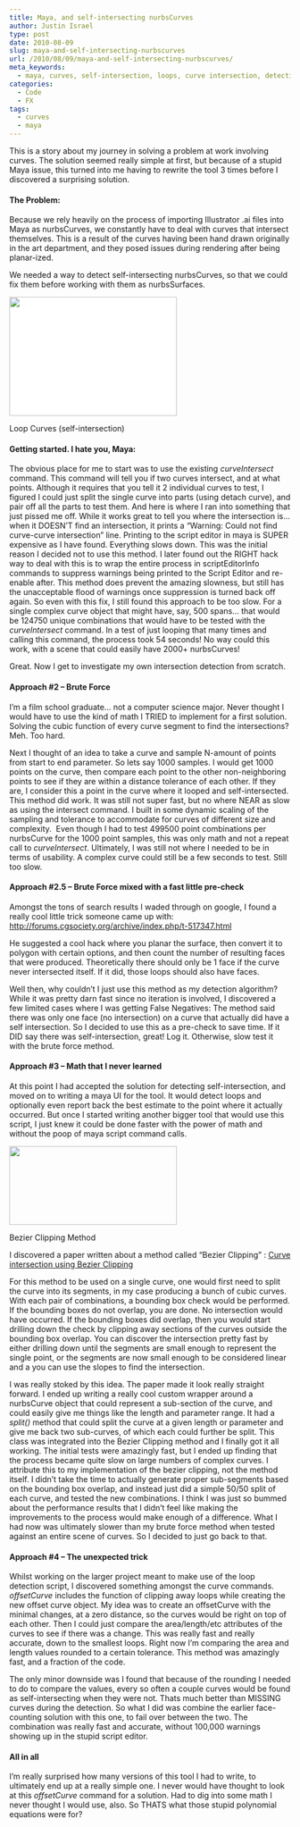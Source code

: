 ```yaml
---
title: Maya, and self-intersecting nurbsCurves
author: Justin Israel
type: post
date: 2010-08-09
slug: maya-and-self-intersecting-nurbscurves
url: /2010/08/09/maya-and-self-intersecting-nurbscurves/
meta_keywords:
  - maya, curves, self-intersection, loops, curve intersection, detection, bezier clipping, nurbs curve
categories:
  - Code
  - FX
tags:
  - curves
  - maya
---
```

This is a story about my journey in solving a problem at work involving curves. The solution seemed really simple at first, but because of a stupid Maya issue, this turned into me having to rewrite the tool 3 times before I discovered a surprising solution.

#### The Problem:

Because we rely heavily on the process of importing Illustrator .ai files into Maya as nurbsCurves, we constantly have to deal with curves that intersect themselves. This is a result of the curves having been hand drawn originally in the art department, and they posed issues during rendering after being planar-ized.

We needed a way to detect self-intersecting nurbsCurves, so that we could fix them before working with them as nurbsSurfaces.

<div id="attachment_169" style="width: 310px" class="wp-caption alignleft">
  <a href="/uploads/2010/08/curvesExample.png" rel="lightbox[163]"><img class="size-medium wp-image-169  " style="background-color: white;" title="nurbsCurve Example" src="/uploads/2010/08/curvesExample-300x213.png" alt="" width="300" height="213" /></a>
  
  <p class="wp-caption-text">
    Loop Curves (self-intersection)
  </p>
</div>

#### Getting started. I hate you, Maya:

The obvious place for me to start was to use the existing _curveIntersect_ command. This command will tell you if two curves intersect, and at what points. Although it requires that you tell it 2 individual curves to test, I figured I could just split the single curve into parts (using detach curve), and pair off all the parts to test them. And here is where I ran into something that just pissed me off. While it works great to tell you where the intersection is&#8230; when it DOESN&#8217;T find an intersection, it prints a &#8220;Warning: Could not find curve-curve intersection&#8221; line. Printing to the script editor in maya is SUPER expensive as I have found. Everything slows down. This was the initial reason I decided not to use this method. I later found out the RIGHT hack way to deal with this is to wrap the entire process in scriptEditorInfo commands to suppress warnings being printed to the Script Editor and re-enable after. This method does prevent the amazing slowness, but still has the unacceptable flood of warnings once suppression is turned back off again. So even with this fix, I still found this approach to be too slow. For a single complex curve object that might have, say, 500 spans&#8230; that would be 124750 unique combinations that would have to be tested with the _curveIntersect_ command. In a test of just looping that many times and calling this command, the process took 54 seconds! No way could this work, with a scene that could easily have 2000+ nurbsCurves!

Great. Now I get to investigate my own intersection detection from scratch.

#### <span style="font-weight: normal;"><strong>Approach #2 &#8211; Brute Force</strong></span>

I&#8217;m a film school graduate&#8230; not a computer science major. Never thought I would have to use the kind of math I TRIED to implement for a first solution. Solving the cubic function of every curve segment to find the intersections? Meh. Too hard.

Next I thought of an idea to take a curve and sample N-amount of points from start to end parameter. So lets say 1000 samples. I would get 1000 points on the curve, then compare each point to the other non-neighboring points to see if they are within a distance tolerance of each other. If they are, I consider this a point in the curve where it looped and self-intersected. This method did work. It was still not super fast, but no where NEAR as slow as using the intersect command. I built in some dynamic scaling of the sampling and tolerance to accommodate for curves of different size and complexity.  Even though I had to test 499500 point combinations per nurbsCurve for the 1000 point samples, this was only math and not a repeat call to _curveIntersect_. Ultimately, I was still not where I needed to be in terms of usability. A complex curve could still be a few seconds to test. Still too slow.

#### **Approach #2.5 &#8211; Brute Force mixed with a fast little pre-check**

Amongst the tons of search results I waded through on google, I found a really cool little trick someone came up with: <http://forums.cgsociety.org/archive/index.php/t-517347.html>

He suggested a cool hack where you planar the surface, then convert it to polygon with certain options, and then count the number of resulting faces that were produced. Theoretically there should only be 1 face if the curve never intersected itself. If it did, those loops should also have faces.

Well then, why couldn&#8217;t I just use this method as my detection algorithm? While it was pretty darn fast since no iteration is involved, I discovered a few limited cases where I was getting False Negatives: The method said there was only one face (no intersection) on a curve that actually did have a self intersection. So I decided to use this as a pre-check to save time. If it DID say there was self-intersection, great! Log it. Otherwise, slow test it with the brute force method.

#### Approach #3 &#8211; Math that I never learned

At this point I had accepted the solution for detecting self-intersection, and moved on to writing a maya UI for the tool. It would detect loops and optionally even report back the best estimate to the point where it actually occurred. But once I started writing another bigger tool that would use this script, I just knew it could be done faster with the power of math and without the poop of maya script command calls.

<div id="attachment_170" style="width: 310px" class="wp-caption alignleft">
  <a href="http://www.tsplines.com/technology/edu/CurveIntersection.pdf"><img class="size-medium wp-image-170" title="Bezier Clipping" src="/uploads/2010/08/clipping-300x141.png" alt="" width="300" height="141" /></a>
  
  <p class="wp-caption-text">
    Bezier Clipping Method
  </p>
</div>

I discovered a paper written about a method called &#8220;Bezier Clipping&#8221; : [Curve intersection using Bezier Clipping](http://www.tsplines.com/technology/edu/CurveIntersection.pdf)

For this method to be used on a single curve, one would first need to split the curve into its segments, in my case producing a bunch of cubic curves. With each pair of combinations, a bounding box check would be performed. If the bounding boxes do not overlap, you are done. No intersection would have occurred. If the bounding boxes did overlap, then you would start drilling down the check by clipping away sections of the curves outside the bounding box overlap. You can discover the intersection pretty fast by either drilling down until the segments are small enough to represent the single point, or the segments are now small enough to be considered linear and a you can use the slopes to find the intersection.

I was really stoked by this idea. The paper made it look really straight forward. I ended up writing a really cool custom wrapper around a nurbsCurve object that could represent a sub-section of the curve, and could easily give me things like the length and parameter range. It had a _split()_ method that could split the curve at a given length or parameter and give me back two sub-curves, of which each could further be split. This class was integrated into the Bezier Clipping method and I finally got it all working. The initial tests were amazingly fast, but I ended up finding that the process became quite slow on large numbers of complex curves. I attribute this to my implementation of the bezier clipping, not the method itself. I didn&#8217;t take the time to actually generate proper sub-segments based on the bounding box overlap, and instead just did a simple 50/50 split of each curve, and tested the new combinations. I think I was just so bummed about the performance results that I didn&#8217;t feel like making the improvements to the process would make enough of a difference. What I had now was ultimately slower than my brute force method when tested against an entire scene of curves. So I decided to just go back to that.

#### Approach #4 &#8211; The unexpected trick

Whilst working on the larger project meant to make use of the loop detection script, I discovered something amongst the curve commands. _offsetCurve_ includes the function of clipping away loops while creating the new offset curve object. My idea was to create an offsetCurve with the minimal changes, at a zero distance, so the curves would be right on top of each other. Then I could just compare the area/length/etc attributes of the curves to see if there was a change. This was really fast and really accurate, down to the smallest loops. Right now I&#8217;m comparing the area and length values rounded to a certain tolerance. This method was amazingly fast, and a fraction of the code.

The only minor downside was I found that because of the rounding I needed to do to compare the values, every so often a couple curves would be found as self-intersecting when they were not. Thats much better than MISSING curves during the detection. So what I did was combine the earlier face-counting solution with this one, to fail over between the two. The combination was really fast and accurate, without 100,000 warnings showing up in the stupid script editor.

#### All in all

<span style="font-weight: normal;">I&#8217;m really surprised how many versions of this tool I had to write, to ultimately end up at a really simple one. I never would have thought to look at this <em>offsetCurve</em> command for a solution. Had to dig into some math I never thought I would use, also. So THATS what those stupid polynomial equations were for?</span>

<span style="font-weight: normal;"><br /> </span>
